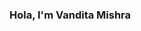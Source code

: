 ### Hola, I'm Vandita Mishra

<!--
**vAnDiTa-MiShRa/vAnDiTa-MiShRa** is a ✨ _special_ ✨ repository because its `README.md` (this file) appears on your GitHub profile.

Here are some ideas to get you started:

- 🔭 I’m currently working on ...web
- 🌱 I’m currently learning ...css
- 👯 I’m looking to collaborate on ...J
- 🤔 I’m looking for help with ...D
- 💬 Ask me about ...codes!!!!!
- 📫 How to reach me: ...vanditamishra51@gmail.com 
- 😄 Pronouns: ...She/her
- ⚡ Fun fact: ...😆🤪🥴🥴🥴🥴
-->
